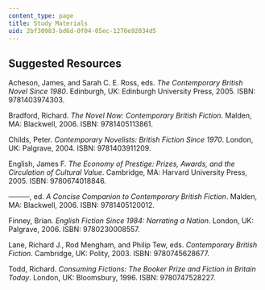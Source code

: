 ```yaml
---
content_type: page
title: Study Materials
uid: 2bf30983-bd6d-0f04-05ec-1270e92034d5
---
```


Suggested Resources
-------------------

Acheson, James, and Sarah C. E. Ross, eds. _The Contemporary British Novel Since 1980_. Edinburgh, UK: Edinburgh University Press, 2005. ISBN: 9781403974303.

Bradford, Richard. _The Novel Now: Contemporary British Fiction_. Malden, MA: Blackwell, 2006. ISBN: 9781405113861.

Childs, Peter. _Contemporary Novelists: British Fiction Since 1970_. London, UK: Palgrave, 2004. ISBN: 9781403911209.

English, James F. _The Economy of Prestige: Prizes, Awards, and the Circulation of Cultural Value_. Cambridge, MA: Harvard University Press, 2005. ISBN: 9780674018846.

———, ed. _A Concise Companion to Contemporary British Fiction_. Malden, MA: Blackwell, 2006. ISBN: 9781405120012.

Finney, Brian. _English Fiction Since 1984: Narrating a Nation_. London, UK: Palgrave, 2006. ISBN: 9780230008557.

Lane, Richard J., Rod Mengham, and Philip Tew, eds. _Contemporary British Fiction_. Cambridge, UK: Polity, 2003. ISBN: 9780745628677.

Todd, Richard. _Consuming Fictions: The Booker Prize and Fiction in Britain Today_. London, UK: Bloomsbury, 1996. ISBN: 9780747528227.